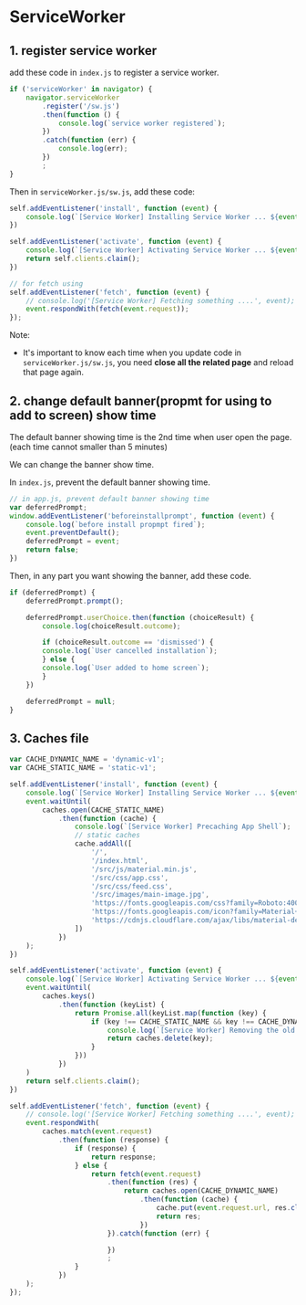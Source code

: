# ServiceWorker

## 1. register service worker

add these code in `index.js` to register a service worker.

```js
if ('serviceWorker' in navigator) {
    navigator.serviceWorker
        .register('/sw.js')
        .then(function () {
            console.log(`service worker registered`);
        })
        .catch(function (err) {
            console.log(err);
        })
        ;
}
```

Then in `serviceWorker.js/sw.js`, add these code:

```js
self.addEventListener('install', function (event) {
    console.log(`[Service Worker] Installing Service Worker ... ${event}`);
})

self.addEventListener('activate', function (event) {
    console.log(`[Service Worker] Activating Service Worker ... ${event}`);
    return self.clients.claim();
})

// for fetch using
self.addEventListener('fetch', function (event) {
    // console.log('[Service Worker] Fetching something ....', event);
    event.respondWith(fetch(event.request));
});
```

Note:

- It's important to know each time when you update code in `serviceWorker.js/sw.js`, you need **close all the related page** and reload that page again.

## 2. change default banner(propmt for using to add to screen) show time

The default banner showing time is the 2nd time when user open the page. (each time cannot smaller than 5 minutes)

We can change the banner show time.

In `index.js`, prevent the default banner showing time.

```js
// in app.js, prevent default banner showing time
var deferredPrompt;
window.addEventListener('beforeinstallprompt', function (event) {
    console.log(`before install propmpt fired`);
    event.preventDefault();
    deferredPrompt = event;
    return false;
})
```

Then, in any part you want showing the banner, add these code.

```js
if (deferredPrompt) {
    deferredPrompt.prompt();

    deferredPrompt.userChoice.then(function (choiceResult) {
        console.log(choiceResult.outcome);

        if (choiceResult.outcome == 'dismissed') {
        console.log(`User cancelled installation`);
        } else {
        console.log(`User added to home screen`);
        }
    })

    deferredPrompt = null;
}
```

## 3. Caches file

```js
var CACHE_DYNAMIC_NAME = 'dynamic-v1';
var CACHE_STATIC_NAME = 'static-v1';

self.addEventListener('install', function (event) {
    console.log(`[Service Worker] Installing Service Worker ... ${event}`);
    event.waitUntil(
        caches.open(CACHE_STATIC_NAME)
            .then(function (cache) {
                console.log(`[Service Worker] Precaching App Shell`);
                // static caches
                cache.addAll([
                    '/',
                    '/index.html',
                    '/src/js/material.min.js',
                    '/src/css/app.css',
                    '/src/css/feed.css',
                    '/src/images/main-image.jpg',
                    'https://fonts.googleapis.com/css?family=Roboto:400,700',
                    'https://fonts.googleapis.com/icon?family=Material+Icons',
                    'https://cdnjs.cloudflare.com/ajax/libs/material-design-lite/1.3.0/material.indigo-pink.min.css'
                ])
            })
    );
})

self.addEventListener('activate', function (event) {
    console.log(`[Service Worker] Activating Service Worker ... ${event}`);
    event.waitUntil(
        caches.keys()
            .then(function (keyList) {
                return Promise.all(keyList.map(function (key) {
                    if (key !== CACHE_STATIC_NAME && key !== CACHE_DYNAMIC_NAME) {
                        console.log(`[Service Worker] Removing the old Cahce ${key}`);
                        return caches.delete(key);
                    }
                }))
            })
    )
    return self.clients.claim();
})

self.addEventListener('fetch', function (event) {
    // console.log('[Service Worker] Fetching something ....', event);
    event.respondWith(
        caches.match(event.request)
            .then(function (response) {
                if (response) {
                    return response;
                } else {
                    return fetch(event.request)
                        .then(function (res) {
                            return caches.open(CACHE_DYNAMIC_NAME)
                                .then(function (cache) {
                                    cache.put(event.request.url, res.clone())
                                    return res;
                                })
                        }).catch(function (err) {

                        })
                        ;
                }
            })
    );
});
```